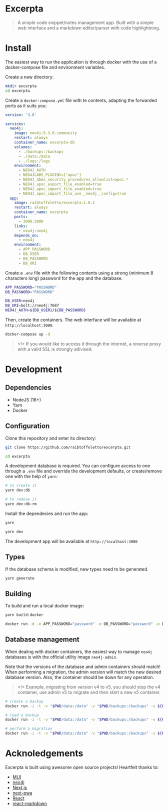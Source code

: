 # Excerpta

> A simple code snippet/notes management app. Built with a simple web interface and a markdown editor/parser with code highlightning.

# Install

The easiest way to run the application is through docker with the use of a docker-compose file and environment variables.

Create a new directory:

```bash
mkdir excerpta
cd excerpta
```

Create a `docker-compose.yml` file with te contents, adapting the forwarded ports as it suits you:

```yaml
version: '3.8'

services:
  neo4j:
    image: neo4j:5.3.0-community
    restart: always
    container_name: excerpta-db
    volumes:
      - ./backups:/backups
      - ./data:/data
      - ./logs:/logs
    environment:
      - NEO4J_AUTH
      - NEO4JLABS_PLUGINS=["apoc"]
      - NEO4J_dbms_security_procedures_allowlist=apoc.*
      - NEO4J_apoc_export_file_enabled=true
      - NEO4J_apoc_import_file_enabled=true
      - NEO4J_apoc_import_file_use__neo4j__config=true
  app:
    image: raibtoffoletto/excerpta:1.0.1
    restart: always
    container_name: excerpta
    ports:
      - 3000:3000
    links:
      - neo4j:neo4j
    depends_on:
      - neo4j
    environment:
      - APP_PASSWORD
      - DB_USER
      - DB_PASSWORD
      - DB_URI
```

Create a `.env` file with the following contents using a strong (minimum 8 characters long) password for the app and the database.

```bash
APP_PASSWORD="PASSWORD"
DB_PASSWORD="PASSWORD"

DB_USER=neo4j
DB_URI=bolt://neo4j:7687
NEO4J_AUTH=${DB_USER}/${DB_PASSWORD}
```

Then, create the containers. The web interface will be available at `http://localhost:3000`.

```bash
docker-compose up -d
```

> <!> If you would like to access it through the internet, a reverse proxy with a valid SSL is strongly adivised.

# Development

## Dependencies

- NodeJS (16+)
- Yarn
- Docker

## Configuration

Clone this repository and enter its directory:

```bash
git clone https://github.com/raibtoffoletto/excerpta.git

cd excerpta
```

A development database is required. You can configure access to one through a `.env` file and override the development defaults, or create/remove one with the help of `yarn`:

```bash
# to create it
yarn dev:db

# to remove it
yarn dev:db-rm
```

Install the dependecies and run the app:

```bash
yarn

yarn dev
```

The development app will be available at `http://localhost:3000`

## Types

If the database schema is modified, new types need to be generated.

```bash
yarn generate
```

## Building

To build and run a local docker image:

```bash
yarn build:docker

docker run -d -e APP_PASSWORD="password" -e DB_PASSWORD="password" -e DB_USER="neo4j" -e DB_URI="bolt://localhost:7687" --network host --name excerpta excerpta
```

## Database management

When dealing with docker containers, the easiest way to manage `neo4j` databases is with the official utility image `neo4j-admin`.

Note that the versions of the database and admin containers should match! When performing a migration, the admin version will match the new desired database version. Also, the container should be down for any operation.

> <!> Example, migrating from version v4 to v5, you should stop the v4 container, use admin v5 to migrate and then start a new v5 container.

```bash
# create a backup
docker run -i -t -v "$PWD/data:/data" -v "$PWD/backups:/backups" -v ${PWD}/logs:/logs --rm neo4j/neo4j-admin:5.3.0-community neo4j-admin dump --to-path="/backups" neo4j

# load a backup
docker run -i -t -v "$PWD/data:/data" -v "$PWD/backups:/backups" -v ${PWD}/logs:/logs --rm neo4j/neo4j-admin:5.3.0-community neo4j-admin database load --from-path="/backups" neo4j

# perform a migration
docker run -i -t -v "$PWD/data:/data" -v "$PWD/backups:/backups" -v ${PWD}/logs:/logs --rm neo4j/neo4j-admin:5.3.0-community neo4j-admin database migrate neo4j
```

# Acknoledgements

Excerpta is built using awesome open source projects! Heartfelt thanks to:

- [MUI](https://mui.com/)
- [neo4j](https://neo4j.com/)
- [Next.js](https://nextjs.org/)
- [next-pwa](https://github.com/shadowwalker/next-pwa)
- [React](https://reactjs.org/)
- [react-markdown](https://github.com/remarkjs/react-markdown)
